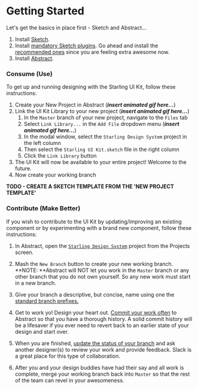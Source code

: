 # Getting Started

Let's get the basics in place first - Sketch and Abstract...

1. Install [Sketch](https://www.sketchapp.com/).
2. Install [mandatory Sketch plugins](/sketch-plugins.md#sketch-plugins-mandatory). Go ahead and install the [recommended ones](/sketch-plugins.md#sketch-plugins-optional) since you are feeling extra awesome now.
3. Install [Abstract](https://www.goabstract.com/).

### Consume \(Use\)

To get up and running designing with the Starling UI Kit, follow these instructions:

1. Create your New Project in Abstract \(_**insert animated gif here...**_\)
2. Link the UI Kit Library to your new project \(_**insert animated gif here...**_\)
   1. In the `Master` branch of your new project, navigate to the `Files` tab
   2. Select `Link Library...` in the `Add File` dropdown menu \(_**insert animated gif here...**_\)
   3. In the modal window, select the `Starling Design System` project in the left column
   4. Then select the `Starling UI Kit.sketch` file in the right column
   5. Click the `Link Library` button
3. The UI Kit will now be available to your entire project! Welcome to the future.
4. Now create your working branch

**TODO - CREATE A SKETCH TEMPLATE FROM THE 'NEW PROJECT TEMPLATE'**

### Contribute \(Make Better\)

If you wish to contribute to the UI Kit by updating/improving an existing component or by experimenting with a brand new component, follow these instructions:

1. In Abstract, open the [`Starling Design System`](https://share.goabstract.com/2a3f637c-1f60-47a1-887e-dbd002f44b18) project from the Projects screen.
2. Mash the `New Branch` button to create your new working branch. **NOTE: **Abstract will NOT let you work in the `Master` branch or any other branch that you do not own yourself. So any new work must start in a new branch.

3. Give your branch a descriptive, but concise, name using one the [standard branch prefixes.](/abstract-guidelines-and-best-practices.md#abstract-name)

4. Get to work yo! Design your heart out. [Commit your work often](/abstract-guidelines-and-best-practices.md#abstract-commit) to Abstract so that you have a thorough history. A solid commit history will be a lifesaver if you ever need to revert back to an earlier state of your design and start over.

5. When you are finished, [update the status of your branch](/abstract-guidelines-and-best-practices.md#abstract-status) and ask another designer\(s\) to review your work and provide feedback. Slack is a great place for this type of collaboration.

6. After you and your design buddies have had their say and all work is complete, merge your working branch back into `Master` so that the rest of the team can revel in your awesomeness.



